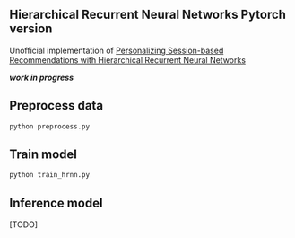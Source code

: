 Hierarchical Recurrent Neural Networks Pytorch version
------

Unofficial implementation of [Personalizing Session-based Recommendations with Hierarchical Recurrent Neural Networks](https://arxiv.org/pdf/1706.04148.pdf)

___work in progress___

## Preprocess data
```bash
python preprocess.py
```

## Train model
```bash
python train_hrnn.py
```

## Inference model
[TODO]

